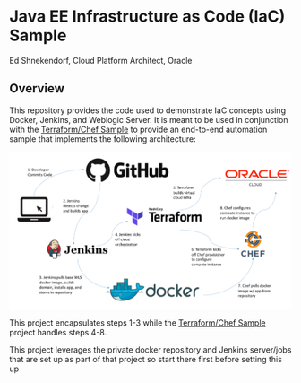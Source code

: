 # Java EE Infrastructure as Code (IaC) Sample
Ed Shnekendorf, Cloud Platform Architect, Oracle

## Overview
This repository provides the code used to demonstrate IaC concepts using Docker, Jenkins, and Weblogic Server.  It is meant to be used in conjunction with the [Terraform/Chef Sample](https://github.com/eshneken/terraform-bmcs-weblogic-jenkins-chef) to provide an end-to-end automation sample that implements the following architecture:

![Project Digraph](src/main/webapp/images/architecture.png  "Project Architecture")

This project encapsulates steps 1-3 while the [Terraform/Chef Sample](https://github.com/eshneken/terraform-bmcs-weblogic-jenkins-chef) project handles steps 4-8.

This project leverages the private docker repository and Jenkins server/jobs that are set up as part of that project so start there first before setting this up